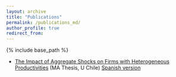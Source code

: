 ```yaml
---
layout: archive
title: "Publications"
permalink: /publications_md/
author_profile: true
redirect_from:
---
```



{% include base_path %}
* [The Impact of Aggregate Shocks on Firms with Heterogeneous Productivities](https://irojask.github.io/files/tesis_github.pdf) (MA Thesis, U Chile) [Spanish version](https://repositorio.uchile.cl/handle/2250/182542)
